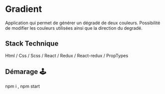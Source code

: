 # Gradient 

Application qui permet de générer un dégradé de deux couleurs.
Possibilité de modifier les couleurs utilisées ainsi que la direction du degradé.

## Stack Technique 

Html / Css / Scss / React / Redux / React-redux / PropTypes 

## Démarage 🕹

npm i , npm start 
